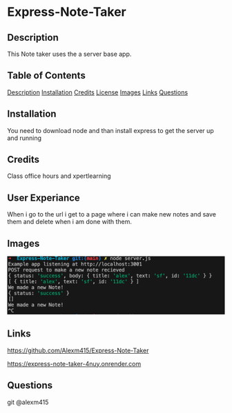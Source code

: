 # Express-Note-Taker

## Description

This Note taker uses the a server base app.

## Table of Contents

[Description](#Description) [Installation](#installation) [Credits](#credits) [License](#license) [Images](#images) [Links](#links) [Questions](#questions)

## Installation

You need to download node and than install express to get the server up and running

## Credits

Class office hours and xpertlearning

## User Experiance

When i go to the url i get to a page where i can make new notes and save them and delete when i am done with them.

## Images

![alt text](./images/new%20note.png)

## Links

https://github.com/Alexm415/Express-Note-Taker

https://express-note-taker-4nuy.onrender.com

## Questions

git @alexm415
